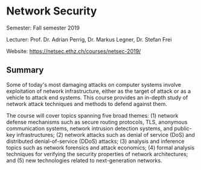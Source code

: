 # Network Security

Semester: Fall semester 2019

Lecturer: Prof. Dr. Adrian Perrig, Dr. Markus Legner, Dr. Stefan Frei

Website: https://netsec.ethz.ch/courses/netsec-2019/

## Summary

Some of today's most damaging attacks on computer systems involve
exploitation of network infrastructure, either as the target of attack
or as a vehicle to attack end systems. This course provides an
in-depth study of network attack techniques and methods to defend
against them.

The course will cover topics spanning five broad themes: (1) network
defense mechanisms such as secure routing protocols, TLS, anonymous
communication systems, network intrusion detection systems, and
public-key infrastructures; (2) network attacks such as denial of
service (DoS) and distributed denial-of-service (DDoS) attacks; (3)
analysis and inference topics such as network forensics and attack
economics; (4) formal analysis techniques for verifying the security
properties of network architectures; and (5) new technologies related
to next-generation networks.